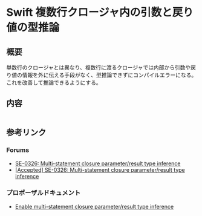 # Swift 複数行クロージャ内の引数と戻り値の型推論

<!-- 最後にTable of Contentsを入れる -->

## 概要

単数行のクロージャとは異なり、複数行に渡るクロージャでは内部から引数や戻り値の情報を外に伝える手段がなく、型推論できずにコンパイルエラーになる。これを改善して推論できるようにする。

## 内容

```swift
```

## 参考リンク

### Forums

- [SE-0326: Multi-statement closure parameter/result type inference](https://forums.swift.org/t/se-0326-multi-statement-closure-parameter-result-type-inference/52964)
- [[Accepted] SE-0326: Multi-statement closure parameter/result type inference](https://forums.swift.org/t/accepted-se-0326-multi-statement-closure-parameter-result-type-inference/53502)

### プロポーザルドキュメント

- [Enable multi-statement closure parameter/result type inference](https://github.com/apple/swift-evolution/blob/main/proposals/0326-extending-multi-statement-closure-inference.md)